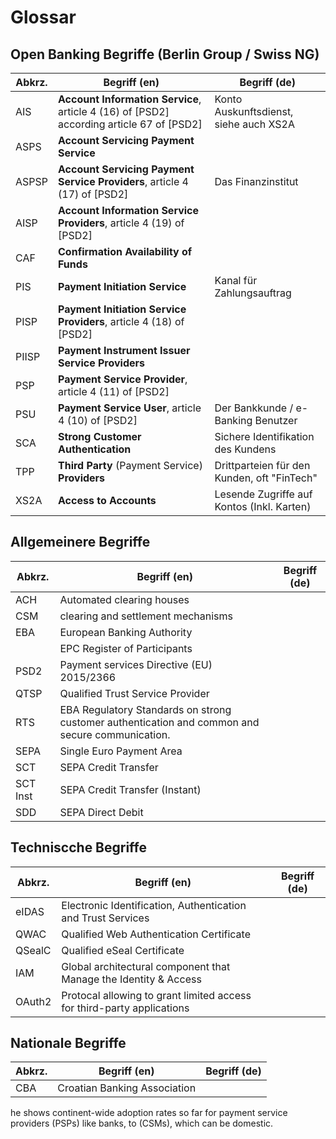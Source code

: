 # Glossar

## Open Banking Begriffe (Berlin Group / Swiss NG)

| Abkrz. |                Begriff (en)                 |                Begriff (de)                 |
| ------ | ------------------------------------------- | ------------------------------------------- |
| AIS    | **Account Information Service**, article 4 (16) of [PSD2] according article 67 of [PSD2] | Konto Auskunftsdienst, siehe auch XS2A      |
| ASPS   | **Account Servicing Payment Service**           |                                             |
| ASPSP  | **Account Servicing Payment Service Providers**, article 4 (17) of [PSD2]  | Das Finanzinstitut |
| AISP   | **Account Information Service Providers**, article 4 (19) of [PSD2]       |                      |
| CAF    | **Confirmation Availability of Funds** |
| PIS    | **Payment Initiation Service**                  | Kanal für Zahlungsauftrag                   |
| PISP   | **Payment Initiation Service Providers**, article 4 (18) of [PSD2]        |                  |
| PIISP  | **Payment Instrument Issuer Service Providers** |                                             |
| PSP    | **Payment Service Provider**, article 4 (11) of [PSD2]                     |    |
| PSU    | **Payment Service User**, article 4 (10) of [PSD2]                    | Der Bankkunde / e-Banking Benutzer |
| SCA    | **Strong Customer Authentication**              | Sichere Identifikation des Kundens          |
| TPP    | **Third Party** (Payment Service) **Providers**     | Drittparteien für den Kunden, oft "FinTech" |
| XS2A   | **Access to Accounts**                          | Lesende Zugriffe auf Kontos (Inkl. Karten)  |

## Allgemeinere Begriffe

|  Abkrz.  |               Begriff (en)                | Begriff (de) |
| -------- | ----------------------------------------- | ------------ |
| ACH | Automated clearing houses | |
| CSM | clearing and settlement mechanisms | |
| EBA      | European Banking Authority                |              |
|  | EPC Register of Participants | |
| PSD2     | Payment services Directive (EU) 2015/2366 |              |
| QTSP     | Qualified Trust Service Provider          |              |
| RTS | EBA Regulatory Standards on strong customer authentication and common and secure communication. | |
| SEPA  | Single Euro Payment Area            |              |
| SCT  | SEPA Credit Transfer            |              |
| SCT Inst | SEPA Credit Transfer (Instant)            |              |
| SDD      | SEPA Direct Debit                         |              |


## Techniscche Begriffe

|  Abkrz.  |               Begriff (en)                | Begriff (de) |
| -------- | ----------------------------------------- | ------------ |
| eIDAS    | Electronic Identification, Authentication and Trust Services  |              |
| QWAC | Qualified Web Authentication Certificate  |              |
| QSealC | Qualified eSeal Certificate  |              |
| IAM      | Global architectural component that Manage the Identity & Access |              |
| OAuth2   | Protocal allowing to grant limited access for third-party applications |   |


## Nationale Begriffe

|  Abkrz.  |               Begriff (en)                | Begriff (de) |
| -------- | ----------------------------------------- | ------------ |
| CBA      | Croatian Banking Association              |              |


he  shows continent-wide adoption rates so far for payment service providers (PSPs) like banks, to  (CSMs), which can be domestic.
